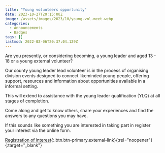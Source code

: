 ```yaml
---
title: "Young volunteers opportunity"
date: 2023-10-27T20:15:00Z
image: /assets/images/2023/10/young-vol-meet.webp
categories:
  - Announcements
  - Badges
tags: []
lastmod: 2022-02-06T20:37:04.129Z
---
```

Are you presently, or considering becoming, a young leader and aged 13 - 18 or a young external volunteer?

Our county young leader lead volunteer is in the process of organising division events designed to connect likeminded young people, offering support, resources and information about opportunities available in a informal setting.  

This will extend to assistance with the young leader qualification (YLQ) at all stages of completion.

Come along and get to know others, share your experiences and find the answers to any questions you may have.

If this sounds like something you are interested in taking part in register your interest via the online form.

[Registration of interest](https://forms.office.com/Pages/ResponsePage.aspx?id=3yob_CzTykeMNWNnWM6OwZj-g9JL5lpMiAybQMCV5zxURTFHSE1SVTdCTExVNUgzOFVRT1BHVFVHSy4u){:.btn.btn-primary.external-link}{:rel="noopener"}{:target="_blank"}
